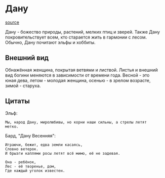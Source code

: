 # Дану

[source](https://www.deviantart.com/tsabo6/art/Diana-500957582)

Дану - божество природы, растений, мелких птиц и зверей. Также Дану покровительствует всем, кто старается жить в гармонии с лесом. Обычно, Дану почитают эльфы и хоббиты.

## Внешний вид

Обнажённая женщина, покрытая ветвями и листвой. Листья и внешний вид богини меняются в зависимости от времени года. Весной - это юная дева, летом - молодая женщина, осенью - в зрелом возрасте, зимой - старуха.

## Цитаты

Эльф:

```text
Мы, народ Дану, миролюбивы, но корни наши сильны, а стрелы летят метко.
```

Бард, "Дану Весенняя":

```text
Играючи, бежит, едва земли касаясь,
Словно ветерок.
И брызги каплями росы летят всё мимо, её не задевая.

Она - ребёнок,
Лес - её творенье, дом,
Где каждый уголок известен.
```
